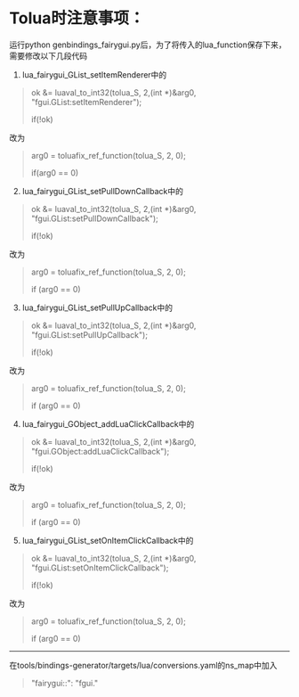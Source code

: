 # Tolua时注意事项：

运行python genbindings_fairygui.py后，为了将传入的lua_function保存下来，需要修改以下几段代码

1. lua_fairygui_GList_setItemRenderer中的
> ok &= luaval_to_int32(tolua_S, 2,(int *)&arg0, "fgui.GList:setItemRenderer");
>
>if(!ok)
>
改为
>
> arg0 = toluafix_ref_function(tolua_S, 2, 0);
>
> if(arg0 == 0)

2. lua_fairygui_GList_setPullDownCallback中的
> ok &= luaval_to_int32(tolua_S, 2,(int *)&arg0, "fgui.GList:setPullDownCallback");
>
> if(!ok)
>
改为
>
> arg0 = toluafix_ref_function(tolua_S, 2, 0);
>
> if (arg0 == 0)

3. lua_fairygui_GList_setPullUpCallback中的
>
> ok &= luaval_to_int32(tolua_S, 2,(int *)&arg0, "fgui.GList:setPullUpCallback");
>
> if(!ok)
>
改为
>
> arg0 = toluafix_ref_function(tolua_S, 2, 0);
>
> if (arg0 == 0)

4. lua_fairygui_GObject_addLuaClickCallback中的
>
> ok &= luaval_to_int32(tolua_S, 2,(int *)&arg0, "fgui.GObject:addLuaClickCallback");
>
> if(!ok)
>
改为
>
> arg0 = toluafix_ref_function(tolua_S, 2, 0);
>
> if (arg0 == 0)

5. lua_fairygui_GList_setOnItemClickCallback中的
>
> ok &= luaval_to_int32(tolua_S, 2,(int *)&arg0, "fgui.GList:setOnItemClickCallback");
>
> if(!ok)
>
改为
>
> arg0 = toluafix_ref_function(tolua_S, 2, 0);
>
> if (arg0 == 0)

----

在tools/bindings-generator/targets/lua/conversions.yaml的ns_map中加入

> "fairygui::": "fgui."
